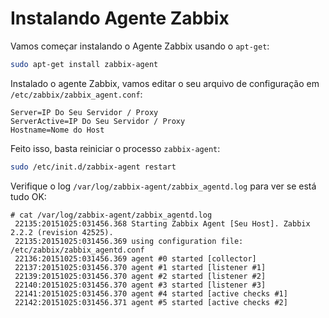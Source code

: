 # Instalando Agente Zabbix

Vamos começar instalando o Agente Zabbix usando o `apt-get`:

```bash
sudo apt-get install zabbix-agent
```

Instalado o agente Zabbix, vamos editar o seu arquivo de configuração em `/etc/zabbix/zabbix_agent.conf`:

```
Server=IP Do Seu Servidor / Proxy
ServerActive=IP Do Seu Servidor / Proxy
Hostname=Nome do Host
```

Feito isso, basta reiniciar o processo `zabbix-agent`:

```bash
sudo /etc/init.d/zabbix-agent restart
```

Verifique o log `/var/log/zabbix-agent/zabbix_agentd.log` para ver se está tudo OK:

```
# cat /var/log/zabbix-agent/zabbix_agentd.log 
 22135:20151025:031456.368 Starting Zabbix Agent [Seu Host]. Zabbix 2.2.2 (revision 42525).
 22135:20151025:031456.369 using configuration file: /etc/zabbix/zabbix_agentd.conf
 22136:20151025:031456.369 agent #0 started [collector]
 22137:20151025:031456.370 agent #1 started [listener #1]
 22139:20151025:031456.370 agent #2 started [listener #2]
 22140:20151025:031456.370 agent #3 started [listener #3]
 22141:20151025:031456.370 agent #4 started [active checks #1]
 22142:20151025:031456.371 agent #5 started [active checks #2]
```